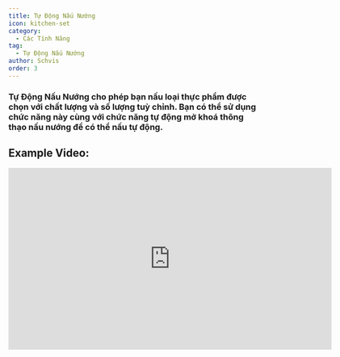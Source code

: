 ```yaml
---
title: Tự Động Nấu Nướng
icon: kitchen-set
category:
  - Các Tính Năng
tag:
  - Tự Động Nấu Nướng
author: Schvis
order: 3
---
```


### Tự Động Nấu Nướng cho phép bạn nấu loại thực phẩm được chọn với chất lượng và số lượng tuỳ chỉnh. Bạn có thể sử dụng chức năng này cùng với chức năng tự động mở khoá thông thạo nấu nướng để có thể nấu tự động.

## Example Video:

<div class="iframe-container"><iframe width="640" height="360" src="https://www.youtube.com/embed/T_X13AXiAiY?list=PL5eI1Tb64p56g27qfYk7VuFTz4FK6YrKa" title="Korepi - Auto Cook" frameborder="0" allow="accelerometer; autoplay; clipboard-write; encrypted-media; gyroscope; picture-in-picture; web-share" allowfullscreen></iframe></div>
